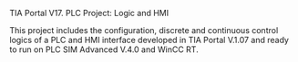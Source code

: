 TIA Portal V17. PLC Project: Logic and HMI

This project includes the configuration, discrete and continuous control logics of a PLC and HMI interface developed in TIA Portal V.1.07 and ready to run on PLC SIM Advanced V.4.0 and WinCC RT.
